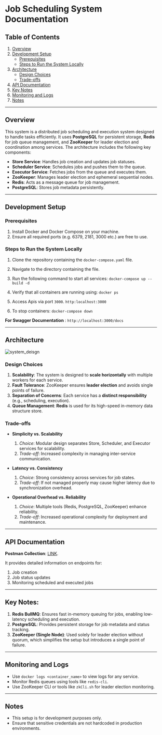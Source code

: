 # Job Scheduling System Documentation

## Table of Contents  
1. [Overview](#overview)  
2. [Development Setup](#development-setup)  
   - [Prerequisites](#prerequisites)  
   - [Steps to Run the System Locally](#steps-to-run-the-system-locally)  
3. [Architecture](#architecture)  
   - [Design Choices](#design-choices)  
   - [Trade-offs](#trade-offs)  
4. [API Documentation](#api-documentation)  
5. [Key Notes](#key-notes)  
6. [Monitoring and Logs](#monitoring-and-logs)  
7. [Notes](#notes)  

---
## Overview

This system is a distributed job scheduling and execution system designed to handle tasks efficiently. It uses **PostgreSQL** for persistent storage, **Redis** for job queue management, and **ZooKeeper** for leader election and coordination among services. The architecture includes the following key components:

- **Store Service**: Handles job creation and updates job statuses.
- **Scheduler Service**: Schedules jobs and pushes them to the queue.
- **Executor Service**: Fetches jobs from the queue and executes them.
- **ZooKeeper**: Manages leader election and ephemeral sequential nodes.
- **Redis**: Acts as a message queue for job management.
- **PostgreSQL**: Stores job metadata persistently.

---

## Development Setup

### Prerequisites
1. Install Docker and Docker Compose on your machine.
2. Ensure all required ports (e.g. 6379, 2181, 3000 etc.) are free to use.

### Steps to Run the System Locally

1. Clone the repository containing the `docker-compose.yaml` file.
2. Navigate to the directory containing the file.
3. Run the following command to start all services: 
```docker-compose up --build -d```

4. Verify that all containers are running using:
```docker ps```

5. Access Apis via port `3000`.
```http:localhost:3000```
6.  To stop containers:
```docker-compose down```

**For Swagger Documentation** : 
```http://localhost:3000/docs```

---

## Architecture
![system_deisgn](https://pplx-res.cloudinary.com/image/upload/v1739254528/user_uploads/TCnQqHevDZIZXzN/image.jpg)
### Design Choices
1. **Scalability**: The system is designed to **scale horizontally** with multiple workers for each service.
2. **Fault Tolerance**: ZooKeeper ensures **leader election** and avoids single points of failure.
3. **Separation of Concerns**: Each service has a **distinct responsibility** (e.g., scheduling, execution).
4. **Queue Management**: **Redis** is used for its high-speed in-memory data structure store.

### Trade-offs
- **Simplicity vs. Scalability**
  1. *Choice*: Modular design separates Store, Scheduler, and Executor services for scalability.
  2. *Trade-off*: Increased complexity in managing inter-service communication.

- **Latency vs. Consistency**
  1. *Choice*: Strong consistency across services for job states.
  2. *Trade-off*: If not managed properly may cause higher latency due to synchronization overhead.

- **Operational Overhead vs. Reliability**
  1. *Choice*: Multiple tools (Redis, PostgreSQL, ZooKeeper) enhance reliability.
  2. *Trade-off*: Increased operational complexity for deployment and maintenance.

---


## API Documentation

**Postman Collection**: [LINK](https://documenter.getpostman.com/view/29155906/2sAYX9nfwU). 

It provides detailed information on endpoints for:
1. Job creation
2. Job status updates
3. Monitoring scheduled and executed jobs

---
## Key Notes:
  1. **Redis BullMQ**: Ensures fast in-memory queuing for jobs, enabling low-latency scheduling and execution.
  2. **PostgreSQL**: Provides persistent storage for job metadata and status tracking.
  3. **ZooKeeper (Single Node)**: Used solely for leader election without quorum, which simplifies the setup but introduces a single point of failure.
---


## Monitoring and Logs

- Use `docker logs <container_name>` to view logs for any service.
- Monitor Redis queues using tools like `redis-cli`.
- Use ZooKeeper CLI or tools like `zkCli.sh` for leader election monitoring.

---

## Notes

- This setup is for development purposes only.
- Ensure that sensitive credentials are not hardcoded in production environments.

